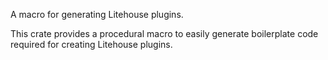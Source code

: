 <!-- cargo-rdme start -->

A macro for generating Litehouse plugins.

This crate provides a procedural macro to easily generate boilerplate code required for creating Litehouse plugins.

<!-- cargo-rdme end -->

